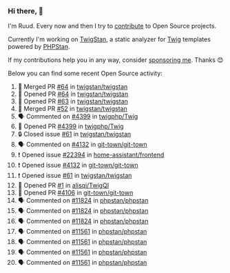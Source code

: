 ### Hi there, 👋

I'm Ruud. Every now and then I try to [contribute](https://github.com/pulls?q=+is%3Apr+author%3Aruudk+archived%3Afalse+is%3Apublic+) to Open Source projects.

Currently I'm working on [TwigStan](https://github.com/twigstan), a static analyzer for [Twig](https://twig.symfony.com/) templates powered by [PHPStan](https://phpstan.org/).

If my contributions help you in any way, consider [sponsoring me](https://github.com/sponsors/ruudk). Thanks 😊

Below you can find some recent Open Source activity:

<!--START_SECTION:activity-->
1. 🎉 Merged PR [#64](https://github.com/twigstan/twigstan/pull/64) in [twigstan/twigstan](https://github.com/twigstan/twigstan)
2. 💪 Opened PR [#64](https://github.com/twigstan/twigstan/pull/64) in [twigstan/twigstan](https://github.com/twigstan/twigstan)
3. 💪 Opened PR [#63](https://github.com/twigstan/twigstan/pull/63) in [twigstan/twigstan](https://github.com/twigstan/twigstan)
4. 🎉 Merged PR [#52](https://github.com/twigstan/twigstan/pull/52) in [twigstan/twigstan](https://github.com/twigstan/twigstan)
5. 🗣 Commented on [#4399](https://github.com/twigphp/Twig/pull/4399#issuecomment-2419271714) in [twigphp/Twig](https://github.com/twigphp/Twig)
6. 💪 Opened PR [#4399](https://github.com/twigphp/Twig/pull/4399) in [twigphp/Twig](https://github.com/twigphp/Twig)
7. 🔒 Closed issue [#61](https://github.com/twigstan/twigstan/issues/61) in [twigstan/twigstan](https://github.com/twigstan/twigstan)
8. 🗣 Commented on [#4132](https://github.com/git-town/git-town/issues/4132#issuecomment-2416089058) in [git-town/git-town](https://github.com/git-town/git-town)
9. ❗ Opened issue [#22394](https://github.com/home-assistant/frontend/issues/22394) in [home-assistant/frontend](https://github.com/home-assistant/frontend)
10. ❗ Opened issue [#4132](https://github.com/git-town/git-town/issues/4132) in [git-town/git-town](https://github.com/git-town/git-town)
11. ❗ Opened issue [#61](https://github.com/twigstan/twigstan/issues/61) in [twigstan/twigstan](https://github.com/twigstan/twigstan)
12. 💪 Opened PR [#1](https://github.com/alisqi/TwigQI/pull/1) in [alisqi/TwigQI](https://github.com/alisqi/TwigQI)
13. 💪 Opened PR [#4106](https://github.com/git-town/git-town/pull/4106) in [git-town/git-town](https://github.com/git-town/git-town)
14. 🗣 Commented on [#11824](https://github.com/phpstan/phpstan/issues/11824#issuecomment-2404797108) in [phpstan/phpstan](https://github.com/phpstan/phpstan)
15. 🗣 Commented on [#11824](https://github.com/phpstan/phpstan/issues/11824#issuecomment-2404356863) in [phpstan/phpstan](https://github.com/phpstan/phpstan)
16. 🗣 Commented on [#11824](https://github.com/phpstan/phpstan/issues/11824#issuecomment-2404271737) in [phpstan/phpstan](https://github.com/phpstan/phpstan)
17. 🗣 Commented on [#11561](https://github.com/phpstan/phpstan/issues/11561#issuecomment-2404269804) in [phpstan/phpstan](https://github.com/phpstan/phpstan)
18. 🗣 Commented on [#11561](https://github.com/phpstan/phpstan/issues/11561#issuecomment-2404210752) in [phpstan/phpstan](https://github.com/phpstan/phpstan)
19. 🗣 Commented on [#11561](https://github.com/phpstan/phpstan/issues/11561#issuecomment-2404163223) in [phpstan/phpstan](https://github.com/phpstan/phpstan)
20. 🗣 Commented on [#11561](https://github.com/phpstan/phpstan/issues/11561#issuecomment-2402926282) in [phpstan/phpstan](https://github.com/phpstan/phpstan)
<!--END_SECTION:activity-->
